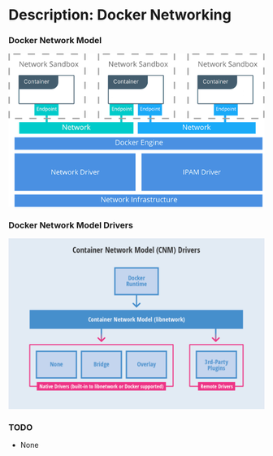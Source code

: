# Description: Docker Networking

### Docker Network Model
![](images/docker-container-network-model.png)

### Docker Network Model Drivers
![](images/docker-container-network-model-drivers.png)

### TODO
* None

